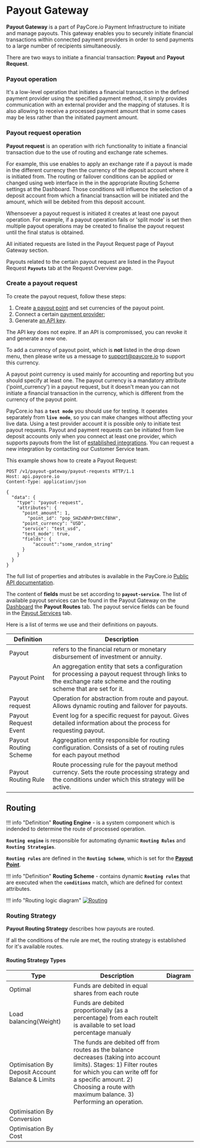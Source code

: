 # Payout Gateway

**Payout Gateway** is a part of PayCore.io Payment Infrastructure to initiate and manage payouts. This gateway enables you to securely initiate financial transactions within connected payment providers in order to send payments to a large number of recipients simultaneously. 

There are two ways to initiate a financial transaction: **Payout** and **Payout Request**.

### Payout operation

 It's a low-level operation that initiates a financial transaction in the defined payment provider using the specified payment method, it simply provides communication with an external provider and the mapping of statuses. It is also allowing to receive a processed payment amount that in some cases may be less rather than the initiated payment amount.

### Payout request operation

**Payout request** is an operation with rich functionality to initiate a financial transaction due to the use of routing and exchange rate schemes. 

For example, this use enables to apply an exchange rate if a payout is made in the different currency then the currency of the deposit account where it is initiated from. The routing or failover conditions can be applied or changed using web interface in the in the appropriate Routing Scheme settings at the Dashboard. Those conditions will influence the selection of a deposit account from which a financial transaction will be initiated and the amount, which will be debited from this deposit account.

Whensoever a payout request is initiated it creates at least one payout operation. For example, if a payout operation fails or 'split mode' is set then multiple payout operations may be created to finalise the payout request until the final status is obtained. 


All initiated requests are listed in the Payout Request page of Payout Gateway section. 

Payouts related to the certain payout request are listed in the Payout Request  **`Payouts`** tab at the Request Overview page.

 
### Create a payout request

To create the payout request, follow these steps:

1. Create [a payout point](https://dashboard.paycore.io/payout-gateway/payout-points) and set currencies of the payout point. 
2. Connect a certain [payment provider](https://dashboard.paycore.io/connect-directory/payment-providers/);
3. Generate [an API key](https://dashboard.paycore.io/organization/settings/api-keys). 
  

The API key does not expire. If an API is compromissed, you can revoke it and generate a new one.

To add a currency of payout point, which is **not** listed in the drop down menu, then please write us a message to support@paycore.io to support this currency.

A payout point currency is used mainly for accounting and reporting but you should specify at least one. The payout currency is a mandatory attribute ('point_currency') in a payout request, but it doesn't mean you can not initiate a financial transaction in the currency, which is different from the currency of the payout point.

PayCore.io has a **`test mode`** you should use for testing. It operates separately from **`live mode`**, so you can make changes without affecting your live data. Using a test provider account it is possible only to initiate test payout requests. Payout and payment requests can be initiated from live deposit accounts only when you connect at least one provider, which supports payouts from the list of [established integrations](/connectors/index.md). You can request a new integration by contacting our Customer Service team.

This example shows how to create a Payout Request:

```
POST /v1/payout-gateway/payout-requests HTTP/1.1
Host: api.paycore.io
Content-Type: application/json

{
  "data": {
    "type": "payout-request",
    "attributes": {
      "point_amount": 1,
	    "point_id": "pop_SHZxNhPrDHtCf8hH",
      "point_currency": "USD",
      "service": "test_usd",
      "test_mode": true,
      "fields": {
    	  "account":"some_random_string"
      }
    }
  }
}
```    

The full list of properties and atributes is available in the PayCore.io [Public API documentation](https://apidoc.paycore.io/#tag/Payout-gateway/paths/~1payout-gateway~1payout-requests/post). 

The content of **fields** must be set according to **`payout-service`**. The list of available payout services can be found in the Payout Gateway on the [Dashboard](https://dashboard.paycore.io/payout-gateway/payout-routes) the **Payout Routes** tab.
 The payout service fields can be found in the [Payout Services](https://dashboard.paycore.io/connect-directory/payout-services) tab.

Here is a list of terms we use and their definitions on payouts.

|Definition|Description|
|--- |--- |
|Payout|refers to the financial return or monetary disbursement of investment or annuity.|
|Payout Point|An aggregation entity that sets a configuration for processing a payout request through links to the exchange rate scheme and the routing scheme that are set for it.|
|Payout request|Operation for abstraction from route and payout. Allows dynamic routing and failover for payouts.|
|Payout Request Event|Event log for a specific request for payout. Gives detailed information about the process for requesting payout.|
|Payout Routing Scheme|Aggregation entity responsible for routing configuration. Consists of a set of routing rules for each payout method|
|Payout Routing Rule|Route processing rule for the payout method currency. Sets the route processing strategy and the conditions under which this strategy will be active.|



## Routing

!!! info "Definition"
    **Routing Engine** - is a system component which is indended to determine the route of processed operation.


**`Routing engine`** is responsible for automating dynamic **`Routing Rules`** and **`Routing Strategies`**. 
    
**`Routing rules`** are defined in the **`Routing Scheme`**, which is set for the [**Payout Point**](../payout-points).

!!! info "Definition"
    **Routing Scheme** -  contains dynamic **`Routing rules`** that are executed when the **`conditions`** match, which are defined for context attributes.

!!! info "Routing logic diagram"
    [![Routing](images/routing_general_diagram.png)](images/routing_general_diagram.png)

### Routing Strategy

**Payout Routing Strategy** describes how payouts are routed.

If all the conditions of the rule are met, the routing strategy is established for  it's available routes.

#### Routing Strategy Types

|Type|Description|Diagram|
|--- |--- |--- |
|Optimal|Funds are debited in equal shares from each route|
|Load balancing(Weight)|Funds are debited proportionally (as a percentage) from each routeIt is available to set load percentage manualy|
|Optimisation By Deposit Account Balance & Limits|The funds are debited off  from routes as the balance decreases (taking into account limits). Stages: 1) Filter routes for which you can write off for a specific amount. 2) Choosing a route with maximum balance. 3) Performing an operation.|
|Optimisation By Conversion|
|Optimisation By Cost|

